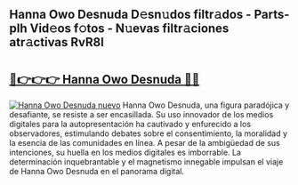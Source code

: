 ## Hanna Owo Desnuda D𝚎sn𝚞dos filtr𝚊dos - Parts-plh Vid𝚎os f𝚘tos - N𝚞evas filtr𝚊ciones atr𝚊ctivas RvR8l

# <h2><a href="http://mbc7o1.tromn.icu/?c=Hanna+Owo+Desnuda">🔗👉👉👉 Hanna Owo Desnuda 🔗🔗</a></h2>

[![Hanna Owo Desnuda nuevo](https://i.imgur.com/pEAQMta.gif)](http://mbc7o1.tromn.icu/?c=Hanna+Owo+Desnuda)
Hanna Owo Desnuda, una figura paradójica y desafiante, se resiste a ser encasillada. Su uso innovador de los medios digitales para la autopresentación ha cautivado y enfurecido a los observadores, estimulando debates sobre el consentimiento, la moralidad y la esencia de las comunidades en línea. A pesar de la ambigüedad de sus intenciones, su huella en los medios digitales es imborrable. La determinación inquebrantable y el magnetismo innegable impulsan el viaje de Hanna Owo Desnuda en el panorama digital.
